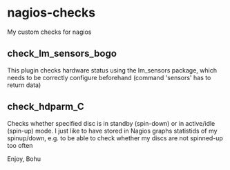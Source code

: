 # nagios-checks

My custom checks for nagios

<h2>check_lm_sensors_bogo</h2>
<p>This plugin checks hardware status using the lm_sensors package,
which needs to be correctly configure beforehand (command 'sensors' has to return data)</p>


<h2>check_hdparm_C</h2>
<p>Checks whether specified disc is in standby (spin-down) or in active/idle (spin-up) mode.
I just like to have stored in Nagios graphs statistids of my spinup/down, e.g. to be able to check
whether my discs are not spinned-up too often</p>

Enjoy, Bohu


